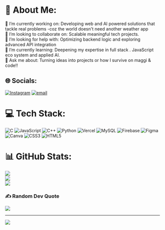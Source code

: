 # 💫 About Me:
🔭 I’m currently working on: Developing web and AI powered solutions that tackle real problems -coz the world doesn't need another weather app <br>👯 I’m looking to collaborate on: Scalable meaningful tech projects. <br>🤝 I’m looking for help with: Optimizing backend logic and exploring advanced API integration<br>🌱 I’m currently learning: Deepening my expertise in full stack . JavaScript eco system and applied AI.<br>💬 Ask me about: Turning ideas into projects or how I survive on maggi & code!!<br>


## 🌐 Socials:
[![Instagram](https://img.shields.io/badge/Instagram-%23E4405F.svg?logo=Instagram&logoColor=white)](https://instagram.com/GayatrI__K__) [![email](https://img.shields.io/badge/Email-D14836?logo=gmail&logoColor=white)](mailto:gayatrik0027@gmail.com) 

# 💻 Tech Stack:
![C](https://img.shields.io/badge/c-%2300599C.svg?style=for-the-badge&logo=c&logoColor=white) ![JavaScript](https://img.shields.io/badge/javascript-%23323330.svg?style=for-the-badge&logo=javascript&logoColor=%23F7DF1E) ![C++](https://img.shields.io/badge/c++-%2300599C.svg?style=for-the-badge&logo=c%2B%2B&logoColor=white) ![Python](https://img.shields.io/badge/python-3670A0?style=for-the-badge&logo=python&logoColor=ffdd54) ![Vercel](https://img.shields.io/badge/vercel-%23000000.svg?style=for-the-badge&logo=vercel&logoColor=white) ![MySQL](https://img.shields.io/badge/mysql-4479A1.svg?style=for-the-badge&logo=mysql&logoColor=white) ![Firebase](https://img.shields.io/badge/firebase-a08021?style=for-the-badge&logo=firebase&logoColor=ffcd34) ![Figma](https://img.shields.io/badge/figma-%23F24E1E.svg?style=for-the-badge&logo=figma&logoColor=white) ![Canva](https://img.shields.io/badge/Canva-%2300C4CC.svg?style=for-the-badge&logo=Canva&logoColor=white) ![CSS3](https://img.shields.io/badge/css3-%231572B6.svg?style=for-the-badge&logo=css3&logoColor=white) ![HTML5](https://img.shields.io/badge/html5-%23E34F26.svg?style=for-the-badge&logo=html5&logoColor=white)
# 📊 GitHub Stats:
![](https://github-readme-stats.vercel.app/api?username=Gayathrik101&theme=dark&hide_border=false&include_all_commits=false&count_private=false)<br/>
![](https://nirzak-streak-stats.vercel.app/?user=Gayathrik101&theme=dark&hide_border=false)<br/>
![](https://github-readme-stats.vercel.app/api/top-langs/?username=Gayathrik101&theme=dark&hide_border=false&include_all_commits=false&count_private=false&layout=compact)

### ✍️ Random Dev Quote
![](https://quotes-github-readme.vercel.app/api?type=horizontal&theme=radical)

---
[![](https://visitcount.itsvg.in/api?id=Gayathrik101&icon=0&color=0)](https://visitcount.itsvg.in)

<!-- Proudly created with GPRM ( https://gprm.itsvg.in ) -->
